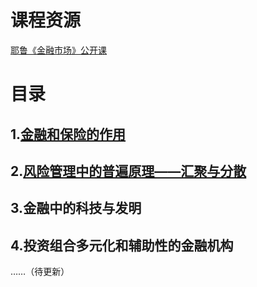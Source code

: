 # 课程资源

[耶鲁《金融市场》公开课](https://www.bilibili.com/video/av9947400)

# 目录

## 1.[金融和保险的作用](https://github.com/Kingxiao/kingxiao-s-learning-notes.github.io/blob/gh-pages/1.%E9%87%91%E8%9E%8D%E7%9A%84%E4%BD%9C%E7%94%A8.md)
## 2.[风险管理中的普遍原理——汇聚与分散](https://github.com/Kingxiao/kingxiao-s-learning-notes.github.io/blob/gh-pages/2.%E9%A3%8E%E9%99%A9%E7%AE%A1%E7%90%86%E4%B8%AD%E7%9A%84%E6%99%AE%E9%81%8D%E5%8E%9F%E7%90%86%E2%80%94%E2%80%94%E9%A3%8E%E9%99%A9%E8%81%9A%E9%9B%86%E4%B8%8E%E5%AF%B9%E5%86%B2.md)
## 3.金融中的科技与发明
## 4.投资组合多元化和辅助性的金融机构

……（待更新）
